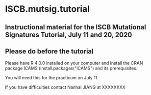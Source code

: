 # ISCB.mutsig.tutorial

## Instructional material for the ISCB Mutational Signatures Tutorial, July 11 and 20, 2020

## Please do before the tutorial

Please have R 4.0.0 installed on your computer and install the CRAN package ICAMS (install.packages("ICAMS") and its prerequisites.

You will need this for the practicum on July 11.

If you have difficulties contact Nanhai JIANG at XXXXXXXX

